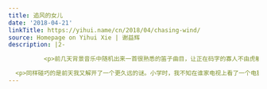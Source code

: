 ```yaml
---
title: 追风的女儿
date: '2018-04-21'
linkTitle: https://yihui.name/cn/2018/04/chasing-wind/
source: Homepage on Yihui Xie | 谢益辉
description: |2-

          <p>前几天背景音乐中随机出来一首很熟悉的笛子曲目，让正在码字的寡人不由虎躯一震。上一次听到这首曲子应该还是在高中，有一段时期的午睡起床曲子里有这首，但这么多年我一直不知道它叫什么名字。戳开网易云音乐一看，原来叫《<a href="http://music.163.com/#/m/song?id=211442">追风的女儿</a>》，貌似高胜美有一首同名歌，背景故事有些凄惨。说到高中的起床广播，顺便提一段插曲：那时候高中那位午睡后放广播的老师非常偏爱那英，活生生把我们这一届学生训练成了巴普洛夫的狗。比如有一个冬天的第一首起床曲一直是《不管有多苦》，导致我至今哪怕刚听到这首歌的前奏，仍然还立刻会觉得好冷。</p>

  <p>同样碰巧的是前天我又解开了一个更久远的谜。小学时，我不知在谁家电视上看了一个电影，剧情大致是因为一文钱的缘故最后导致死了好些人；具体记不清，但还记得有个妇人上吊，吊错了门。前天吃饭时，听了一集三言二拍评书，刚听几分钟就发现，咦，这不是我小时候看的那个电影吗。后来放狗一搜，原来是《醒世恒言》中的《<a href="http://www.guoxue123
---
```

